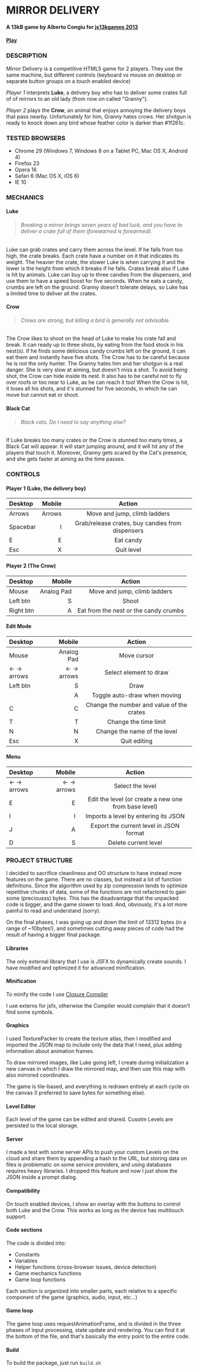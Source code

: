 MIRROR DELIVERY
===============
#### A 13kB game by Alberto Congiu for [js13kgames 2013](http://js13kgames.com/)

#### [Play](http://albertocongiu.com/mirrordelivery)

### DESCRIPTION

Mirror Delivery is a competitive HTML5 game for 2 players. They use the
same machine, but different controls (keyboard vs mouse on desktop or
separate button groups on a touch enabled device)

*Player 1* interprets **Luke**, a delivery boy who has to deliver some crates full of of mirrors to an old lady (from now on called "Granny").

*Player 2* plays the **Crow**, an animal that enjoys annoying the delivery boys
that pass nearby. Unfortunately for him, Granny hates crows. Her shotgun is
ready to knock down any bird whose feather color is darker than #1f261c.



### TESTED BROWSERS

- Chrome 29 (Windows 7, Windows 8 on a Tablet PC, Mac OS X, Android 4)
- Firefox 23
- Opera 16
- Safari 6 (Mac OS X, iOS 6)
- IE 10



### MECHANICS

#### Luke

> ###### Breaking a mirror brings seven years of bad luck, and you have to deliver a crate full of them (forewarned is forearmed).
  
Luke can grab crates and carry them across the level. If he falls from too
high, the crate breaks. Each crate have a number on it that indicates its
weight. The heavier the crate, the slower Luke is when carrying it and the
lower is the height from which it breaks if he falls.
Crates break also if Luke is hit by animals.
Luke can buy up to three candies from the dispensers, and use them to have
a speed boost for five seconds. When he eats a candy, crumbs are left on the
ground.
Granny doesn't tolerate delays, so Luke has a limited time to deliver all
the crates.

#### Crow

> ###### Crows are strong, but killing a bird is generally not advisable.

The Crow likes to shoot on the head of Luke to make his crate fall and break.
It can ready up to three shots, by eating from the food stock in his nest(s).
If he finds some delicious candy crumbs left on the ground, it can eat them and
instantly have five shots.
The Crow has to be careful because he is not the only hunter. The Granny hates
him and her shotgun is a real danger. She is very slow at aiming, but doesn't
miss a shot. To avoid being shot, the Crow can hide inside its nest.
It also has to be careful not to fly over roofs or too near to Luke, as he can
reach it too!
When the Crow is hit, it loses all his shots, and it's stunned for five seconds,
in which he can move but cannot eat or shoot.

#### Black Cat

> ###### Black cats. Do I need to say anything else?

If Luke breaks too many crates or the Crow is stunned too many times, a Black
Cat will appear. It will start jumping around, and it will hit any of the
players that touch it.
Moreover, Granny gets scared by the Cat's presence, and she gets faster at
aiming as the time passes.

### CONTROLS

#### Player 1 (Luke, the delivery boy)

  Desktop  |  Mobile   |  Action
:-----------|------------:|:------------:
Arrows  |  Arrows   |  Move and jump, climb ladders
	 Spacebar |     I     |  Grab/release crates, buy candies from dispensers
	     E    |     E     |  Eat candy
	    Esc   |     X     |  Quit level

#### Player 2 (The Crow)

  Desktop  |  Mobile   |  Action
:-----------|------------:|:------------:
	  Mouse   | Analog Pad |  Move and jump, climb ladders
	 Left btn |     S     |  Shoot
	Right btn |     A     |  Eat from the nest or the candy crumbs

#### Edit Mode

  Desktop  |  Mobile   |  Action
:-----------|------------:|:------------:
	  Mouse   | Analog Pad |  Move cursor
	<- -> arrows| <- -> arrows|  Select element to draw
	 Left btn |     S     |  Draw
	          |     A     |  Toggle auto-draw when moving
	     C    |     C     |  Change the number and value of the crates
	     T    |     T     |  Change the time limit
	     N    |     N     |  Change the name of the level
	    Esc   |     X     |  Quit editing

#### Menu

  Desktop  |  Mobile   |  Action
:-----------|------------:|:------------:
	<- -> arrows| <- -> arrows|  Select the level
	     E    |     E     |  Edit the level (or create a new one from base level)
	     I    |     I     |  Imports a level by entering its JSON
	     J    |     A     |  Export the current level in JSON format
	     D    |     S     |  Delete current level



### PROJECT STRUCTURE

I decided to sacrifice cleanliness and OO structure to have instead more features
on the game.
There are no classes, but instead a lot of function definitions.
Since the algorithm used by zip compression tends to optimize repetitive chunks
of data, some of the functions are not refactored to gain some (preciousss) bytes.
This has the disadvantage that the unpacked code is bigger, and the game slower to
load. And, obviously, it's a lot more painful to read and understand (sorry).

On the final phases, I was going up and down the limit of 13312 bytes (in a range
of ~10bytes!), and sometimes cutting away pieces of code had the result of having
a bigger final package.

#### Libraries
The only external library that I use is JSFX to dynamically create sounds.
I have modified and optimized it for advanced minification.

#### Minification
To minify the code I use [Closure Compiler](https://developers.google.com/closure/compiler/)

I use externs for jsfx, otherwise the Compiler would complain that it doesn't
find some symbols.

#### Graphics
I used TexturePacker to create the texture atlas, then I modified and imported
the JSON map to include only the data that I need, plus adding information about
animation frames.

To draw mirrored images, like Luke going left, I create during initialization
a new canvas in which I draw the mirrored map, and then use this map with also
mirrored coordinates.

The game is tile-based, and everything is redrawn entirely at each cycle on the
canvas (I preferred to save bytes for something else).

#### Level Editor
Each level of the game can be edited and shared. Cusotm Levels are persisted to the
local storage.

#### Server
I made a test with some server APIs to push your custom Levels on the cloud and
share them by appending a hash to the URL, but storing data on files is
problematic on some service providers, and using databases requires heavy
libraries.
I dropped this feature and now I just show the JSON inside a prompt dialog.

#### Compatibility
On touch enabled devices, I show an overlay with the buttons to control both
Luke and the Crow. This works as long as the device has multitouch support.

#### Code sections
The code is divided into:

- Constants
- Variables
- Helper functions (cross-browser issues, device detection)
- Game mechanics functions
- Game loop functions

Each section is organized into smaller parts, each relative to a specific
component of the game (graphics, audio, input, etc...)

#### Game loop
The game loop uses requestAnimationFrame, and is divided in the three phases of
input processing, state update and rendering. You can find it at the bottom of the
file, and that's basically the entry point to the entire code.

#### Build
To build the package, just run `build.sh`